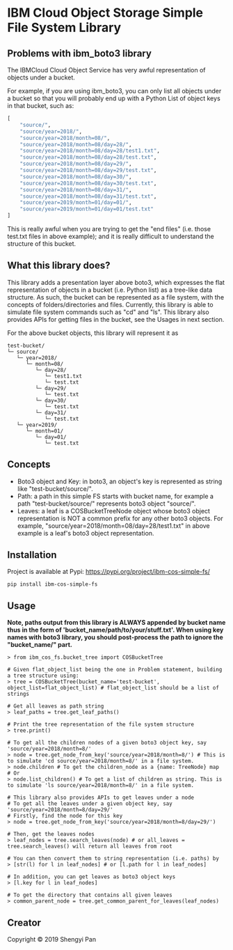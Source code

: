 # IBM Cloud Object Storage Simple File System Library

## Problems with ibm_boto3 library
The IBMCloud Cloud Object Service has very awful representation of objects under a bucket.

For example, if you are using ibm_boto3, you can only list all objects under a bucket so that you will probably end up 
with a Python List of object keys in that bucket, such as:

```python
[
    "source/",
    "source/year=2018/",
    "source/year=2018/month=08/",
    "source/year=2018/month=08/day=28/",
    "source/year=2018/month=08/day=28/test1.txt",
    "source/year=2018/month=08/day=28/test.txt",
    "source/year=2018/month=08/day=29/",
    "source/year=2018/month=08/day=29/test.txt",
    "source/year=2018/month=08/day=30/",
    "source/year=2018/month=08/day=30/test.txt",
    "source/year=2018/month=08/day=31/",
    "source/year=2018/month=08/day=31/test.txt",
    "source/year=2019/month=01/day=01/",
    "source/year=2019/month=01/day=01/test.txt" 
]
```

This is really awful when you are trying to get the "end files" (i.e. those test.txt files in above example); and it is really difficult to understand the structure of this bucket.

## What this library does?
This library adds a presentation layer above boto3, which expresses the flat representation of objects in a bucket (i.e. Python list) as a tree-like data structure. As such, the bucket 
can be represented as a file system, with the concepts of folders/directories and files. Currently, this library is able to simulate file
system commands such as "cd" and "ls". This library also provides APIs for getting files in the bucket, see the Usages in next section.

For the above bucket objects, this library will represent it as

```
test-bucket/ 
└─ source/ 
   └─ year=2018/ 
      └─ month=08/ 
         └─ day=28/ 
            └─ test1.txt 
            └─ test.txt 
         └─ day=29/ 
            └─ test.txt 
         └─ day=30/ 
            └─ test.txt 
         └─ day=31/ 
            └─ test.txt 
   └─ year=2019/ 
      └─ month=01/ 
         └─ day=01/ 
            └─ test.txt
```

## Concepts
* Boto3 object and Key: in boto3, an object's key is represented as string like "test-bucket/source/".
* Path: a path in this simple FS starts with bucket name, for example a path "test-bucket/source/" represents boto3 object "source/".
* Leaves: a leaf is a COSBucketTreeNode object whose boto3 object representation is NOT a common prefix for any other boto3 objects. For example, "source/year=2018/month=08/day=28/test1.txt" in above example is a leaf's boto3 object representation.

## Installation
Project is available at Pypi: https://pypi.org/project/ibm-cos-simple-fs/
```
pip install ibm-cos-simple-fs
```

## Usage
**Note, paths output from this library is ALWAYS appended by bucket name thus in the form of 'bucket_name/path/to/your/stuff.txt'.
When using key names with boto3 library, you should post-process the path to ignore the "bucket_name/" part.**
```
> from ibm_cos_fs.bucket_tree import COSBucketTree

# Given flat_object_list being the one in Problem statement, building a tree structure using:
> tree = COSBucketTree(bucket_name='test-bucket', object_list=flat_object_list) # flat_object_list should be a list of strings

# Get all leaves as path string
> leaf_paths = tree.get_leaf_paths()

# Print the tree representation of the file system structure
> tree.print() 

# To get all the children nodes of a given boto3 object key, say 'source/year=2018/month=8/'
> node = tree.get_node_from_key('source/year=2018/month=8/') # This is to simulate 'cd source/year=2018/month=8/' in a file system.
> node.children # To get the children_node as a {name: TreeNode} map
# Or
> node.list_children() # To get a list of children as string. This is to simulate 'ls source/year=2018/month=8/' in a file system.

# This library also provides APIs to get leaves under a node
# To get all the leaves under a given object key, say 'source/year=2018/month=8/day=29/'
# Firstly, find the node for this key
> node = tree.get_node_from_key('source/year=2018/month=8/day=29/') 

# Then, get the leaves nodes
> leaf_nodes = tree.search_leaves(node) # or all_leaves = tree.search_leaves() will return all leaves from root

# You can then convert them to string representation (i.e. paths) by
> [str(l) for l in leaf_nodes] # or [l.path for l in leaf_nodes]

# In addition, you can get leaves as boto3 object keys
> [l.key for l in leaf_nodes]

# To get the directory that contains all given leaves
> common_parent_node = tree.get_common_parent_for_leaves(leaf_nodes)
```

## Creator
Copyright © 2019 Shengyi Pan
